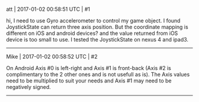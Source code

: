 att | 2017-01-02 00:58:51 UTC | #1

hi,
I need to use Gyro accelerometer to control my game object. I found JoystickState can return three axis position.
But the coordinate mapping is different on iOS and android devices? and the value returned from iOS device is too small to use.
I tested the JoystickState on nexus 4 and ipad3.

-------------------------

Mike | 2017-01-02 00:58:52 UTC | #2

On Android Axis #0 is left-right and Axis #1 is front-back (Axis #2 is complimentary to the 2 other ones and is not usefull as is).
The Axis values need to be multiplied to suit your needs and Axis #1 may need to be negatively signed.

-------------------------

